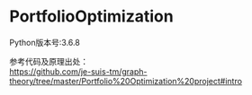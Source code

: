 # PortfolioOptimization
Python版本号:3.6.8

参考代码及原理出处：<br>
https://github.com/je-suis-tm/graph-theory/tree/master/Portfolio%20Optimization%20project#intro


